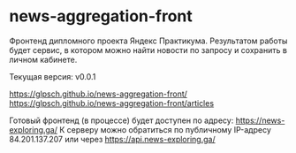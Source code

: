 # news-aggregation-front

Фронтенд дипломного проекта Яндекс Практикума.
Результатом работы будет сервис, в котором можно найти новости по запросу и сохранить в личном кабинете.

Текущая версия: v0.0.1

https://glpsch.github.io/news-aggregation-front/
https://glpsch.github.io/news-aggregation-front/articles

Готовый фронтенд (в процессе) будет доступен по адресу: https://news-exploring.ga/
К серверу можно обратиться по публичному IP-адресу 84.201.137.207 или через https://api.news-exploring.ga/
